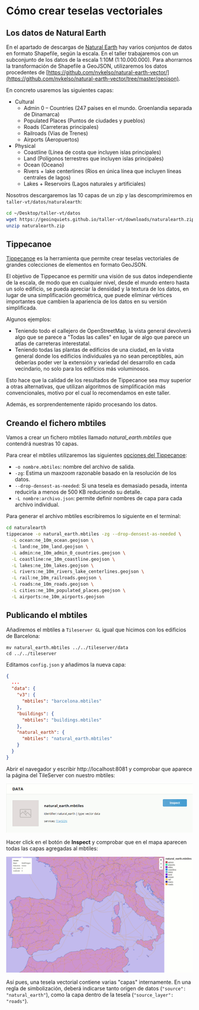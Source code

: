 # Cómo crear teselas vectoriales

## Los datos de Natural Earth

En el apartado de descargas de [Natural Earth](http://www.naturalearthdata.com/) hay varios conjuntos de datos
en formato Shapefile, según la escala. En el taller trabajaremos con un subconjunto de los datos de la escala 1:10M
(1:10.000.000). Para ahorrarnos la transformación de Shapefile a GeoJSON, utilizaremos los datos procedentes de
[https://github.com/nvkelso/natural-earth-vector/](https://github.com/nvkelso/natural-earth-vector/tree/master/geojson).

En concreto usaremos las siguientes capas:

* Cultural
    * Admin 0 – Countries (247 países en el mundo. Groenlandia separada de Dinamarca)
    * Populated Places (Puntos de ciudades y pueblos)
    * Roads (Carreteras principales)
    * Railroads (Vías de Trenes)
    * Airports (Aeropuertos)
* Physical
    * Coastline (Línea de costa que incluyen islas principales)
    * Land (Polígonos terrestres que incluyen islas principales)
    * Ocean (Oceano)
    * Rivers + lake centerlines (Rios en única línea que incluyen líneas centrales de lagos)
    * Lakes + Reservoirs (Lagos naturales y artificiales)

Nosotros descargaremos las 10 capas de un zip y las descomprimiremos en `taller-vt/datos/naturalearth`:

```bash
cd ~/Desktop/taller-vt/datos
wget https://geoinquiets.github.io/taller-vt/downloads/naturalearth.zip
unzip naturalearth.zip 
```

## Tippecanoe

[Tippecanoe](https://github.com/mapbox/tippecanoe) es la herramienta que permite crear teselas vectoriales de
grandes colecciones de elementos en formato GeoJSON.

El objetivo de Tippecanoe es permitir una visión de sus datos independiente de la escala, de modo que en cualquier
nivel, desde el mundo entero hasta un solo edificio, se pueda apreciar la densidad y la textura de los datos, en
lugar de una simplificación geométrica, que puede eliminar vértices importantes que cambien la apariencia de los datos
en su versión simplificada.

Algunos ejemplos:

* Teniendo todo el callejero de OpenStreetMap, la vista general devolverá algo que se parece a
"Todas las calles" en lugar de algo que parece un atlas de carreteras interestatal.
* Teniendo todas las plantas de edificios de una ciudad, en la vista general donde los edificios individuales ya no
sean perceptibles, aún deberías poder ver la extensión y variedad del desarrollo en cada vecindario,
no solo para los edificios más voluminosos.

Esto hace que la calidad de los resultados de Tippecanoe sea muy superior a otras alternativas, que utilizan algoritmos
de simplificación más convencionales, motivo por el cual lo recomendamos en este taller.

Además, es sorprendentemente rápido procesando los datos.


## Creando el fichero mbtiles

Vamos a crear un fichero mbtiles llamado *natural_earth.mbtiles* que contendrá nuestras 10 capas. 

Para crear el mbtiles utilizaremos las siguientes [opciones del Tippecanoe](https://github.com/mapbox/tippecanoe#options):

* `-o nombre.mbtiles`: nombre del archivo de salida.
* `-zg`: Estima un maxzoom razonable basado en la resolución de los datos.
* `--drop-densest-as-needed`: Si una tesela es demasiado pesada, intenta reducirla a menos de 500 KB reduciendo su detalle.
* `-L nombre:archivo.json`: permite definir nombres de capa para cada archivo individual.

Para generar el archivo mbtiles escribiremos lo siguiente en el terminal:

```bash
cd naturalearth
tippecanoe -o natural_earth.mbtiles -zg --drop-densest-as-needed \
  -L ocean:ne_10m_ocean.geojson \
  -L land:ne_10m_land.geojson \
  -L admin:ne_10m_admin_0_countries.geojson \
  -L coastline:ne_10m_coastline.geojson \
  -L lakes:ne_10m_lakes.geojson \
  -L rivers:ne_10m_rivers_lake_centerlines.geojson \
  -L rail:ne_10m_railroads.geojson \
  -L roads:ne_10m_roads.geojson \
  -L cities:ne_10m_populated_places.geojson \
  -L airports:ne_10m_airports.geojson
```

## Publicando el mbtiles

Añadiremos el mbtiles a `Tileserver GL` igual que hicimos con los edificios de Barcelona:

```
mv natural_earth.mbtiles ../../tileserver/data
cd ../../tileserver
``` 

Editamos `config.json` y añadimos la nueva capa:

```json hl_lines="28 29 30"
{
  ...
  "data": {
    "v3": {
      "mbtiles": "barcelona.mbtiles"
    },
    "buildings": {
      "mbtiles": "buildings.mbtiles"
    },
    "natural_earth": {
      "mbtiles": "natural_earth.mbtiles"
    }
  }
}
```

Abrir el navegador y escribir http://localhost:8081 y comprobar que aparece la página del TileServer con nuestro mbtiles:

![TileServer GL Light](img/mbtiles_tippecanoe.png)

Hacer click en el botón de **Inspect** y comprobar que en el mapa aparecen todas las capas agregadas al mbtiles:

![Mbtiles Natural Earth](img/natural_earth_mbtiles.png)

Así pues, una tesela vectorial contiene varias "capas" internamente. En una regla de simbolización, deberá indicarse
tanto origen de datos (`"source": "natural_earth"`), como la capa dentro de la tesela (`"source_layer": "roads"`).
